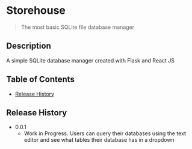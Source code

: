 # Storehouse
> The most basic SQLite file database manager

## Description
A simple SQLite database manager created with Flask and React JS

## Table of Contents
* [Release History](https://github.com/ari099/Storehouse/blob/master/README.md#release-history)

## Release History
* 0.0.1
  * Work in Progress. Users can query their databases using the text editor and see what tables their database has in a dropdown
